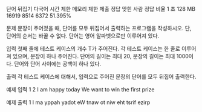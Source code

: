 단어 뒤집기 다국어
시간 제한 메모리 제한 제출 정답 맞힌 사람 정답 비율
1 초 128 MB 16919 8514 6372 51.395%

문제
문장이 주어졌을 때, 단어를 모두 뒤집어서 출력하는 프로그램을 작성하시오. 단, 단어의 순서는 바꿀 수 없다. 단어는 영어 알파벳으로만 이루어져 있다.

입력
첫째 줄에 테스트 케이스의 개수 T가 주어진다. 각 테스트 케이스는 한 줄로 이루어져 있으며, 문장이 하나 주어진다. 단어의 길이는 최대 20, 문장의 길이는 최대 1000이다. 단어와 단어 사이에는 공백이 하나 있다.

출력
각 테스트 케이스에 대해서, 입력으로 주어진 문장의 단어를 모두 뒤집어 출력한다.

예제 입력 1
2
I am happy today
We want to win the first prize

예제 출력 1
I ma yppah yadot
eW tnaw ot niw eht tsrif ezirp
